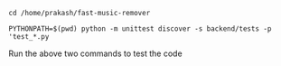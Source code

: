 `cd /home/prakash/fast-music-remover`

`PYTHONPATH=$(pwd) python -m unittest discover -s backend/tests -p 'test_*.py`

Run the above two commands to test the code
